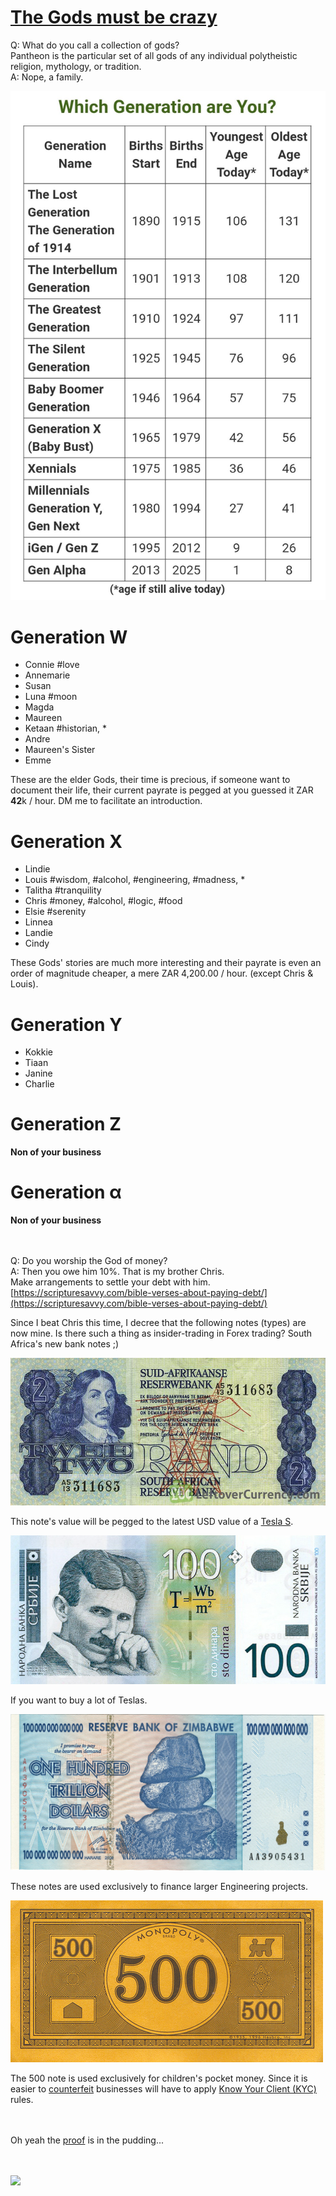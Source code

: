 
# <a href="https://en.wikipedia.org/wiki/The_Gods_Must_Be_Crazy">The Gods must be crazy</a>

Q: What do you call a collection of gods?  
    Pantheon is the particular set of all gods of any individual polytheistic religion, mythology, or tradition.  
A: Nope, a family.


![](./media/generations.jpg)

# Generation W
* Connie #love
* Annemarie
* Susan
* Luna #moon
* Magda
* Maureen
* Ketaan #historian, *
* Andre
* Maureen's Sister
* Emme

These are the elder Gods, their time is precious, if someone want to document their life, their current payrate is pegged at you guessed it ZAR **42**k / hour.
DM me to facilitate an introduction.

# Generation X
* Lindie
* Louis #wisdom, #alcohol, #engineering, #madness, *
* Talitha #tranquility
* Chris #money, #alcohol, #logic, #food
* Elsie #serenity
* Linnea
* Landie
* Cindy

These Gods' stories are much more interesting and their payrate is even an order of magnitude cheaper, a mere ZAR 4,200.00 / hour.  (except Chris & Louis).

# Generation Y
* Kokkie
* Tiaan
* Janine
* Charlie

# Generation Z
**Non of your business**

# Generation &alpha;
**Non of your business**


<br/><br/>
Q: Do you worship the God of money?  
A: Then you owe him 10%. That is my brother Chris.  
    Make arrangements to settle your debt with him.  
    [https://scripturesavvy.com/bible-verses-about-paying-debt/](https://scripturesavvy.com/bible-verses-about-paying-debt/)



Since I beat Chris this time, I decree that the following notes (types) are now mine.
Is there such a thing as insider-trading in Forex trading? South Africa's new bank notes ;)

![](./media/2_rand.jpg)

This note's value will be pegged to the latest USD value of a [Tesla S](./media/how_i_buy_a_car.jpg). 


![](./media/100_dinara.jpg)

If you want to buy a lot of Teslas.


![](./media/100000000000_zim_dollars.jpg)

These notes are used exclusively to finance larger Engineering projects.


![](./media/monopoly.jpg)

The 500 note is used exclusively for children's pocket money. Since it is easier to [counterfeit](https://en.wikipedia.org/wiki/Counterfeit_money) businesses will have to apply [Know Your Client (KYC)](https://www.investopedia.com/terms/k/knowyourclient.asp) rules.

<br><br>
Oh yeah the <a href="http://louiscordier.com/the_3_book_of_louis/">proof</a> is in the pudding...

<br><br>
<img src="https://louiscordier.com/fin.jpg?blog=20231231">
